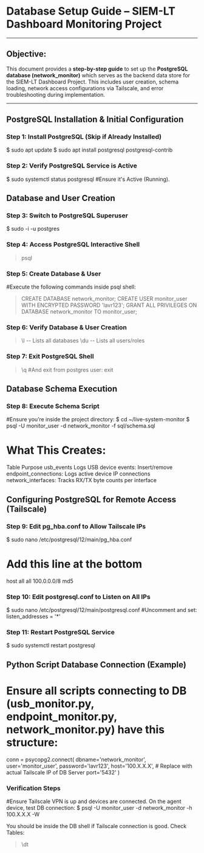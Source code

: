 # Database Setup Guide – SIEM-LT Dashboard Monitoring Project

---

## Objective:
This document provides a **step-by-step guide** to set up the **PostgreSQL database (network_monitor)** which serves as the backend data store for the SIEM-LT Dashboard Project. This includes user creation, schema loading, network access configurations via Tailscale, and error troubleshooting during implementation.

---

## PostgreSQL Installation & Initial Configuration

### Step 1: Install PostgreSQL (Skip if Already Installed)

$ sudo apt update
$ sudo apt install postgresql postgresql-contrib

### Step 2: Verify PostgreSQL Service is Active
$ sudo systemctl status postgresql
#Ensure it's Active (Running).

## Database and User Creation
### Step 3: Switch to PostgreSQL Superuser
$ sudo -i -u postgres

### Step 4: Access PostgreSQL Interactive Shell
> psql

### Step 5: Create Database & User
#Execute the following commands inside psql shell:
> CREATE DATABASE network_monitor;
> CREATE USER monitor_user WITH ENCRYPTED PASSWORD 'lavr123';
> GRANT ALL PRIVILEGES ON DATABASE network_monitor TO monitor_user;

### Step 6: Verify Database & User Creation
> \l         -- Lists all databases
> \du        -- Lists all users/roles

### Step 7: Exit PostgreSQL Shell
> \q
#And exit from postgres user:
> exit

## Database Schema Execution
### Step 8: Execute Schema Script
#Ensure you’re inside the project directory:
$ cd ~/live-system-monitor
$ psql -U monitor_user -d network_monitor -f sql/schema.sql

# What This Creates:
Table	                            Purpose
usb_events	Logs USB device events: Insert/remove
endpoint_connections:	            Logs active device IP connections
network_interfaces:	                Tracks RX/TX byte counts per interface

## Configuring PostgreSQL for Remote Access (Tailscale)
### Step 9: Edit pg_hba.conf to Allow Tailscale IPs
$ sudo nano /etc/postgresql/12/main/pg_hba.conf
# Add this line at the bottom
host    all             all             100.0.0.0/8             md5

### Step 10: Edit postgresql.conf to Listen on All IPs
$ sudo nano /etc/postgresql/12/main/postgresql.conf
#Uncomment and set:
listen_addresses = '*'

### Step 11: Restart PostgreSQL Service
$ sudo systemctl restart postgresql

## Python Script Database Connection (Example)
# Ensure all scripts connecting to DB (usb_monitor.py, endpoint_monitor.py, network_monitor.py) have this structure:
conn = psycopg2.connect(
    dbname='network_monitor',
    user='monitor_user',
    password='lavr123',
    host='100.X.X.X',  # Replace with actual Tailscale IP of DB Server
    port='5432'
)

### Verification Steps
#Ensure Tailscale VPN is up and devices are connected.
On the agent device, test DB connection:
$ psql -U monitor_user -d network_monitor -h 100.X.X.X -W

You should be inside the DB shell if Tailscale connection is good.
Check Tables:
> \dt
